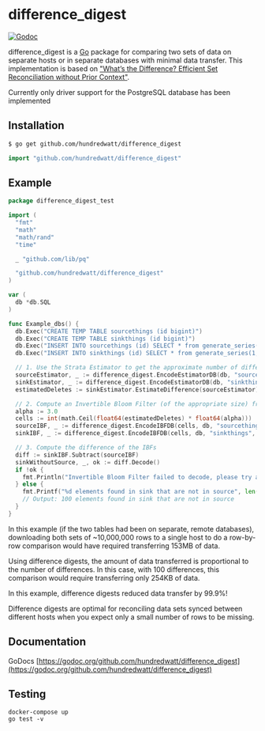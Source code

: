 # difference_digest

[![Godoc](https://img.shields.io/badge/godoc-reference-blue.svg?style=flat)](https://godoc.org/github.com/hundredwatt/difference_digest)

difference_digest is a [Go](https://golang.org) package for comparing two sets of data on separate hosts or in separate databases with minimal data transfer. This implementation is based on ["What’s the Difference?
Efficient Set Reconciliation without Prior Context"](https://www.ics.uci.edu/~eppstein/pubs/EppGooUye-SIGCOMM-11.pdf).


Currently only driver support for the PostgreSQL database has been implemented

## Installation
```bash
$ go get github.com/hundredwatt/difference_digest
```

```go
import "github.com/hundredwatt/difference_digest"
```

## Example

```go
package difference_digest_test

import (
  "fmt"
  "math"
  "math/rand"
  "time"

  _ "github.com/lib/pq"

  "github.com/hundredwatt/difference_digest"
)

var (
  db *db.SQL
)

func Example_dbs() {
  db.Exec("CREATE TEMP TABLE sourcethings (id bigint)")
  db.Exec("CREATE TEMP TABLE sinkthings (id bigint)")
  db.Exec("INSERT INTO sourcethings (id) SELECT * from generate_series(1,9999900)") // 100 items missing out of 10,000,000
  db.Exec("INSERT INTO sinkthings (id) SELECT * from generate_series(1,10000000)")

  // 1. Use the Strata Estimator to get the approximate number of differences between the two tables
  sourceEstimator, _ := difference_digest.EncodeEstimatorDB(db, "sourcethings", "id")
  sinkEstimator, _ := difference_digest.EncodeEstimatorDB(db, "sinkthings", "id")
  estimatedDeletes := sinkEstimator.EstimateDifference(sourceEstimator)

  // 2. Compute an Invertible Bloom Filter (of the appropriate size) from each source
  alpha := 3.0
  cells := int(math.Ceil(float64(estimatedDeletes) * float64(alpha)))
  sourceIBF, _ := difference_digest.EncodeIBFDB(cells, db, "sourcethings", "id")
  sinkIBF, _ := difference_digest.EncodeIBFDB(cells, db, "sinkthings", "id")

  // 3. Compute the difference of the IBFs
  diff := sinkIBF.Subtract(sourceIBF)
  sinkWithoutSource, _, ok := diff.Decode()
  if !ok {
    fmt.Println("Invertible Bloom Filter failed to decode, please try again")
  } else {
    fmt.Printf("%d elements found in sink that are not in source", len(sinkWithoutSource))
    // Output: 100 elements found in sink that are not in source
  }
}
```

In this example (if the two tables had been on separate, remote databases), downloading both sets of ~10,000,000 rows to a single host to do a row-by-row comparison would have required transferring 153MB of data.

Using difference digests, the amount of data transferred is proportional to the number of differences. In this case, with 100 differences, this comparison would require transferring only 254KB of data.

In this example, difference digests reduced data transfer by 99.9%!

Difference digests are optimal for reconciling data sets synced between different hosts when you expect only a small number of rows to be missing.

## Documentation

GoDocs [https://godoc.org/github.com/hundredwatt/difference_digest](https://godoc.org/github.com/hundredwatt/difference_digest)

## Testing

```
docker-compose up
go test -v
```
